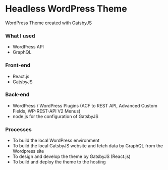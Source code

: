 # Headless WordPress Theme

WordPress Theme created with GatsbyJS

### What I used

- WordPress API
- GraphQL

### Front-end

- React.js
- GatsbyJS

### Back-end

- WordPress / WordPress Plugins
  (ACF to REST API, Advanced Custom Fields, WP-REST-API V2 Menus)
- node.js for the configuration of GatsbyJS

### Processes

- To build the local WordPress environment
- To build the local GatsbyJS website and fetch data by GraphQL from the Wordpress site
- To design and develop the theme by GatsbyJS (React.js)
- To build and deploy the theme to the hosting
